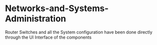 # Networks-and-Systems-Administration
Router Switches and all the System configuration have been done directly through the UI Interface of the components
